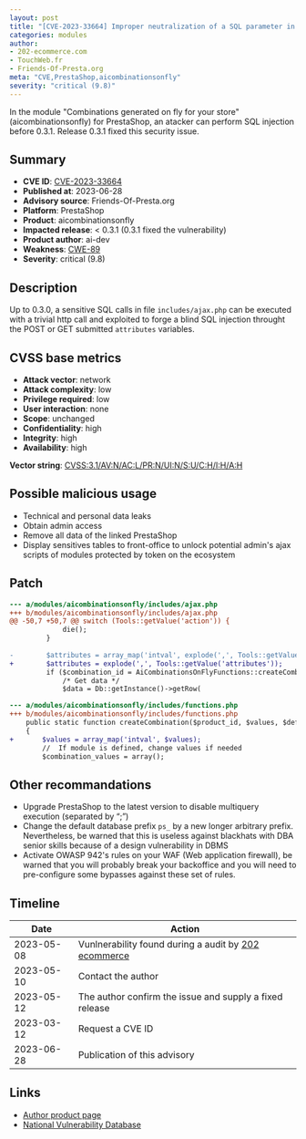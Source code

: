 ```yaml
---
layout: post
title: "[CVE-2023-33664] Improper neutralization of a SQL parameter in aicombinationsonfly module for PrestaShop"
categories: modules
author:
- 202-ecommerce.com
- TouchWeb.fr
- Friends-Of-Presta.org
meta: "CVE,PrestaShop,aicombinationsonfly"
severity: "critical (9.8)"
---
```


In the module "Combinations generated on fly for your store" (aicombinationsonfly) for PrestaShop, an atacker can perform SQL injection before 0.3.1. Release 0.3.1 fixed this security issue.

## Summary

* **CVE ID**: [CVE-2023-33664](https://cve.mitre.org/cgi-bin/cvename.cgi?name=CVE-2023-33664)
* **Published at**: 2023-06-28
* **Advisory source**: Friends-Of-Presta.org
* **Platform**: PrestaShop
* **Product**: aicombinationsonfly
* **Impacted release**: < 0.3.1 (0.3.1 fixed the vulnerability)
* **Product author**: ai-dev
* **Weakness**: [CWE-89](https://cwe.mitre.org/data/definitions/89.html)
* **Severity**: critical (9.8)

## Description

Up to 0.3.0, a sensitive SQL calls in file `includes/ajax.php` can be executed with a trivial http call and exploited to forge a blind SQL injection throught the POST or GET submitted `attributes` variables.

## CVSS base metrics

* **Attack vector**: network
* **Attack complexity**: low
* **Privilege required**: low
* **User interaction**: none
* **Scope**: unchanged
* **Confidentiality**: high
* **Integrity**: high
* **Availability**: high

**Vector string**: [CVSS:3.1/AV:N/AC:L/PR:N/UI:N/S:U/C:H/I:H/A:H](https://nvd.nist.gov/vuln-metrics/cvss/v3-calculator?vector=AV:N/AC:L/PR:N/UI:N/S:U/C:H/I:H/A:H)

## Possible malicious usage

* Technical and personal data leaks
* Obtain admin access
* Remove all data of the linked PrestaShop
* Display sensitives tables to front-office to unlock potential admin's ajax scripts of modules protected by token on the ecosystem

## Patch

```diff
--- a/modules/aicombinationsonfly/includes/ajax.php
+++ b/modules/aicombinationsonfly/includes/ajax.php
@@ -50,7 +50,7 @@ switch (Tools::getValue('action')) {
             die();
         }
     
-        $attributes = array_map('intval', explode(',', Tools::getValue('attributes')));
+        $attributes = explode(',', Tools::getValue('attributes'));
         if ($combination_id = AiCombinationsOnFlyFunctions::createCombination((int)Tools::getValue('product'), $attributes, 0, 1, Tools::getValue('module'), $shop_id)) {
             /* Get data */
             $data = Db::getInstance()->getRow(

--- a/modules/aicombinationsonfly/includes/functions.php
+++ b/modules/aicombinationsonfly/includes/functions.php
    public static function createCombination($product_id, $values, $default_on = 0, $aicof_value = 0, $module = '', $shop_id = 0)
    {
+       $values = array_map('intval', $values);
        //  If module is defined, change values if needed
        $combination_values = array();
```

## Other recommandations

* Upgrade PrestaShop to the latest version to disable multiquery execution (separated by “;”)
* Change the default database prefix `ps_` by a new longer arbitrary prefix. Nevertheless, be warned that this is useless against blackhats with DBA senior skills because of a design vulnerability in DBMS
* Activate OWASP 942's rules on your WAF (Web application firewall), be warned that you will probably break your backoffice and you will need to pre-configure some bypasses against these set of rules.

## Timeline

| Date | Action |
|--|--|
| 2023-05-08 | Vunlnerability found during a audit by [202 ecommerce](https://www.202-ecommerce.com/) |
| 2023-05-10 | Contact the author |
| 2023-05-12 | The author confirm the issue and supply a fixed release |
| 2023-03-12 | Request a CVE ID |
| 2023-06-28 | Publication of this advisory |


## Links

* [Author product page](https://www.boutique.ai-dev.fr/en/ergonomie/61-combinations-on-fly.html)
* [National Vulnerability Database](https://nvd.nist.gov/vuln/detail/CVE-2023-33664)

